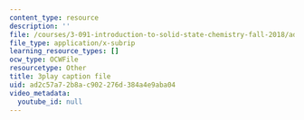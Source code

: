 ```yaml
---
content_type: resource
description: ''
file: /courses/3-091-introduction-to-solid-state-chemistry-fall-2018/ad2c57a72b8ac902276d384a4e9aba04_cMIRECEsKHM.srt
file_type: application/x-subrip
learning_resource_types: []
ocw_type: OCWFile
resourcetype: Other
title: 3play caption file
uid: ad2c57a7-2b8a-c902-276d-384a4e9aba04
video_metadata:
  youtube_id: null
---
```

